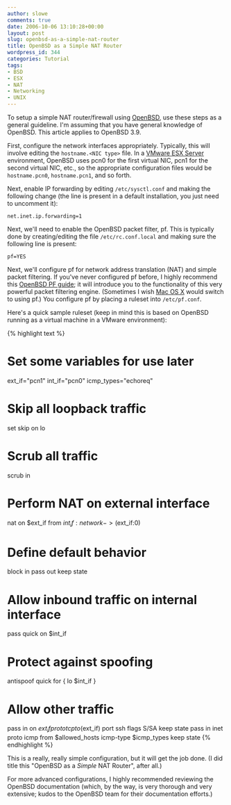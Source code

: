 ```yaml
---
author: slowe
comments: true
date: 2006-10-06 13:10:28+00:00
layout: post
slug: openbsd-as-a-simple-nat-router
title: OpenBSD as a Simple NAT Router
wordpress_id: 344
categories: Tutorial
tags:
- BSD
- ESX
- NAT
- Networking
- UNIX
---
```


To setup a simple NAT router/firewall using [OpenBSD](http://www.openbsd.org/), use these steps as a general guideline. I'm assuming that you have general knowledge of OpenBSD. This article applies to OpenBSD 3.9.

First, configure the network interfaces appropriately. Typically, this will involve editing the `hostname.<NIC type>` file. In a [VMware ESX Server](http://www.vmware.com/products/vi/esx/) environment, OpenBSD uses pcn0 for the first virtual NIC, pcn1 for the second virtual NIC, etc., so the appropriate configuration files would be `hostname.pcn0`, `hostname.pcn1`, and so forth.

Next, enable IP forwarding by editing `/etc/sysctl.conf` and making the following change (the line is present in a default installation, you just need to uncomment it):

    net.inet.ip.forwarding=1

Next, we'll need to enable the OpenBSD packet filter, pf. This is typically done by creating/editing the file `/etc/rc.conf.local` and making sure the following line is present:

    pf=YES

Next, we'll configure pf for network address translation (NAT) and simple packet filtering. If you've never configured pf before, I highly recommend this [OpenBSD PF guide](http://www.openbsd.org/faq/pf/index.html); it will introduce you to the functionality of this very powerful packet filtering engine. (Sometimes I wish [Mac OS X](http://www.apple.com/macosx/) would switch to using pf.) You configure pf by placing a ruleset into `/etc/pf.conf`.

Here's a quick sample ruleset (keep in mind this is based on OpenBSD running as a virtual machine in a VMware environment):

{% highlight text %}
# Set some variables for use later
ext_if="pcn1"
int_if="pcn0"
icmp_types="echoreq"

# Skip all loopback traffic
set skip on lo

# Scrub all traffic
scrub in

# Perform NAT on external interface
nat on $ext_if from $int_if:network -> ($ext_if:0)

# Define default behavior
block in
pass out keep state

# Allow inbound traffic on internal interface
pass quick on $int_if

# Protect against spoofing
antispoof quick for { lo $int_if }

# Allow other traffic
pass in on $ext_if proto tcp to ($ext_if) port ssh flags S/SA keep state
pass in inet proto icmp from $allowed_hosts icmp-type $icmp_types keep state
{% endhighlight %}

This is a really, really simple configuration, but it will get the job done. (I did title this "OpenBSD as a _Simple_ NAT Router", after all.)

For more advanced configurations, I highly recommended reviewing the OpenBSD documentation (which, by the way, is very thorough and very extensive; kudos to the OpenBSD team for their documentation efforts.)
